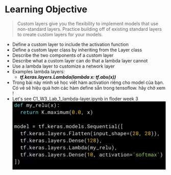 # Learning Objective
> Custom layers give you the flexibility to implement models that use non-standard layers. Practice building off of existing standard layers to create custom layers for your models.
   + Define a custom layer to include the activation function
   + Define a custom layer class by inheriting from the Layer class
   + Describe the two components of a custom layer
   + Describe what a custom layer can do that a lambda layer cannot
   + Use a lambda layer to customize a network layer
+ Examples lambda layers: 
   + ***tf.keras.layers.Lambda(lambda x: tf.abs(x))***
+ Trong bài này mình sẽ học viết hàm activation riêng cho model của bạn. Có vẻ sẽ hiệu quả hơn các hàm define sẵn trong tensoflow. hãy chờ xem !
+ Let's see C1_W3_Lab_1_lambda-layer.ipynb in floder week 3
![Examples](https://github.com/denotevn/TensorFlow-Advanced-Techniques-Specialization/blob/main/Course%201/Week%203/images/examples1.png)


